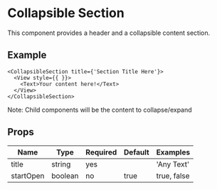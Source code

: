 # Collapsible Section

This component provides a header and a collapsible content section.

## Example
```
<CollapsibleSection title={'Section Title Here'}>
  <View style={{ }}>
    <Text>Your content here!</Text>
  </View>
</CollapsibleSection>
```

Note: Child components will be the content to collapse/expand

## Props

| Name      | Type    | Required | Default | Examples    |
|-----------|---------|----------|---------|-------------|
| title     | string  | yes      |         | 'Any Text'  |
| startOpen | boolean | no       | true    | true, false |
